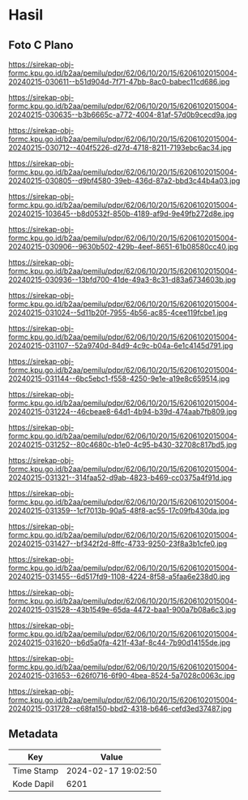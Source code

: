 # Hasil

## Foto C Plano

https://sirekap-obj-formc.kpu.go.id/b2aa/pemilu/pdpr/62/06/10/20/15/6206102015004-20240215-030611--b51d904d-7f71-47bb-8ac0-babec11cd686.jpg

https://sirekap-obj-formc.kpu.go.id/b2aa/pemilu/pdpr/62/06/10/20/15/6206102015004-20240215-030635--b3b6665c-a772-4004-81af-57d0b9cecd9a.jpg

https://sirekap-obj-formc.kpu.go.id/b2aa/pemilu/pdpr/62/06/10/20/15/6206102015004-20240215-030712--404f5226-d27d-4718-8211-7193ebc6ac34.jpg

https://sirekap-obj-formc.kpu.go.id/b2aa/pemilu/pdpr/62/06/10/20/15/6206102015004-20240215-030805--d9bf4580-39eb-436d-87a2-bbd3c44b4a03.jpg

https://sirekap-obj-formc.kpu.go.id/b2aa/pemilu/pdpr/62/06/10/20/15/6206102015004-20240215-103645--b8d0532f-850b-4189-af9d-9e49fb272d8e.jpg

https://sirekap-obj-formc.kpu.go.id/b2aa/pemilu/pdpr/62/06/10/20/15/6206102015004-20240215-030906--9630b502-429b-4eef-8651-61b08580cc40.jpg

https://sirekap-obj-formc.kpu.go.id/b2aa/pemilu/pdpr/62/06/10/20/15/6206102015004-20240215-030936--13bfd700-41de-49a3-8c31-d83a6734603b.jpg

https://sirekap-obj-formc.kpu.go.id/b2aa/pemilu/pdpr/62/06/10/20/15/6206102015004-20240215-031024--5d11b20f-7955-4b56-ac85-4cee119fcbe1.jpg

https://sirekap-obj-formc.kpu.go.id/b2aa/pemilu/pdpr/62/06/10/20/15/6206102015004-20240215-031107--52a9740d-84d9-4c9c-b04a-6e1c4145d791.jpg

https://sirekap-obj-formc.kpu.go.id/b2aa/pemilu/pdpr/62/06/10/20/15/6206102015004-20240215-031144--6bc5ebc1-f558-4250-9e1e-a19e8c659514.jpg

https://sirekap-obj-formc.kpu.go.id/b2aa/pemilu/pdpr/62/06/10/20/15/6206102015004-20240215-031224--46cbeae8-64d1-4b94-b39d-474aab7fb809.jpg

https://sirekap-obj-formc.kpu.go.id/b2aa/pemilu/pdpr/62/06/10/20/15/6206102015004-20240215-031252--80c4680c-b1e0-4c95-b430-32708c817bd5.jpg

https://sirekap-obj-formc.kpu.go.id/b2aa/pemilu/pdpr/62/06/10/20/15/6206102015004-20240215-031321--314faa52-d9ab-4823-b469-cc0375a4f91d.jpg

https://sirekap-obj-formc.kpu.go.id/b2aa/pemilu/pdpr/62/06/10/20/15/6206102015004-20240215-031359--1cf7013b-90a5-48f8-ac55-17c09fb430da.jpg

https://sirekap-obj-formc.kpu.go.id/b2aa/pemilu/pdpr/62/06/10/20/15/6206102015004-20240215-031427--bf342f2d-8ffc-4733-9250-23f8a3b1cfe0.jpg

https://sirekap-obj-formc.kpu.go.id/b2aa/pemilu/pdpr/62/06/10/20/15/6206102015004-20240215-031455--6d517fd9-1108-4224-8f58-a5faa6e238d0.jpg

https://sirekap-obj-formc.kpu.go.id/b2aa/pemilu/pdpr/62/06/10/20/15/6206102015004-20240215-031528--43b1549e-65da-4472-baa1-900a7b08a6c3.jpg

https://sirekap-obj-formc.kpu.go.id/b2aa/pemilu/pdpr/62/06/10/20/15/6206102015004-20240215-031620--b6d5a0fa-421f-43af-8c44-7b90d14155de.jpg

https://sirekap-obj-formc.kpu.go.id/b2aa/pemilu/pdpr/62/06/10/20/15/6206102015004-20240215-031653--626f0716-6f90-4bea-8524-5a7028c0063c.jpg

https://sirekap-obj-formc.kpu.go.id/b2aa/pemilu/pdpr/62/06/10/20/15/6206102015004-20240215-031728--c68fa150-bbd2-4318-b646-cefd3ed37487.jpg


## Metadata

| Key        | Value               |
| ---------- | ------------------- |
| Time Stamp | 2024-02-17 19:02:50 |
| Kode Dapil | 6201                |



